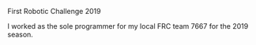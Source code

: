 First Robotic Challenge 2019

I worked as the sole programmer for my local FRC team 7667 for the 2019 season.
